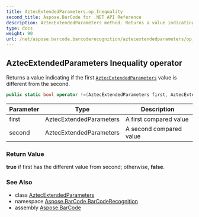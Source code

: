 ```yaml
---
title: AztecExtendedParameters.op_Inequality
second_title: Aspose.BarCode for .NET API Reference
description: AztecExtendedParameters method. Returns a value indicating if the first AztecExtendedParameters value is different from the second
type: docs
weight: 90
url: /net/aspose.barcode.barcoderecognition/aztecextendedparameters/op_inequality/
---
```

## AztecExtendedParameters Inequality operator

Returns a value indicating if the first [`AztecExtendedParameters`](../) value is different from the second.

```csharp
public static bool operator !=(AztecExtendedParameters first, AztecExtendedParameters second)
```

| Parameter | Type | Description |
| --- | --- | --- |
| first | AztecExtendedParameters | A first compared value |
| second | AztecExtendedParameters | A second compared value |

### Return Value

**true** if first has the different value from second; otherwise, **false**.

### See Also

* class [AztecExtendedParameters](../)
* namespace [Aspose.BarCode.BarCodeRecognition](../../../aspose.barcode.barcoderecognition/)
* assembly [Aspose.BarCode](../../../)


